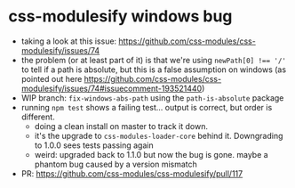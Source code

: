 # css-modulesify windows bug

- taking a look at this issue: https://github.com/css-modules/css-modulesify/issues/74
- the problem (or at least part of it) is that we're using `newPath[0] !== '/'` to tell if a path is absolute, but this is a false assumption on windows (as pointed out here https://github.com/css-modules/css-modulesify/issues/74#issuecomment-193521440)
- WIP branch: `fix-windows-abs-path` using the `path-is-absolute` package
- running `npm test` shows a failing test... output is correct, but order is different.
  - doing a clean install on master to track it down.
  - it's the upgrade to `css-modules-loader-core` behind it. Downgrading to 1.0.0 sees tests passing again
  - weird: upgraded back to 1.1.0 but now the bug is gone. maybe a phantom bug caused by a version mismatch
- PR: https://github.com/css-modules/css-modulesify/pull/117
